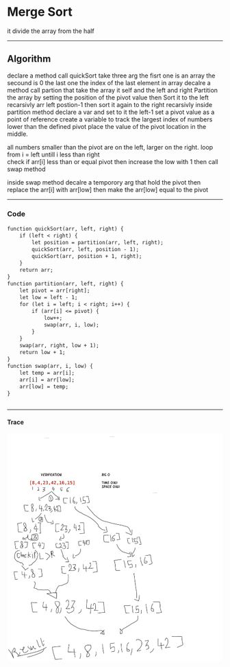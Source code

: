# Merge Sort 

it divide the array from the half 

--------

## Algorithm

declare a method call quickSort take three arg the fisrt one is an array the secound is 0 the last one the index of the last element in array 
decalre a method call partion that take the array it self and the left and right 
Partition the array by setting the position of the pivot value 
then Sort it to the left recarsivly arr left postion-1
then sort it again to the right recarsivly 
inside partition method 
declare a var and set to it the left-1
 set a pivot value as a point of reference
create a variable to track the largest index of numbers lower than the defined pivot
place the value of the pivot location in the middle.

 all numbers smaller than the pivot are on the left, larger on the right.
loop from i = left untill i less than right  
check if arr[i] less than or equal pivot then increase the low with 1 
then call swap method 

inside swap  method 
decalre a temporory arg that hold the pivot
then replace the arr[i] with arr[low]
then make the arr[low] equal to the pivot


-------

### Code 

```
function quickSort(arr, left, right) {
    if (left < right) {
        let position = partition(arr, left, right);
        quickSort(arr, left, position - 1);
        quickSort(arr, position + 1, right);
    }
    return arr;
}
function partition(arr, left, right) {
    let pivot = arr[right];
    let low = left - 1;
    for (let i = left; i < right; i++) {
        if (arr[i] <= pivot) {
            low++;
            swap(arr, i, low);
        }
    }
    swap(arr, right, low + 1);
    return low + 1;
}
function swap(arr, i, low) {
    let temp = arr[i];
    arr[i] = arr[low];
    arr[low] = temp;
}


```

--------

#### Trace

![cc26](../assets/cc28.png)

